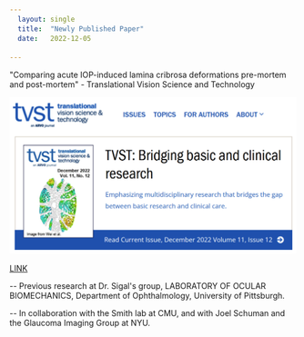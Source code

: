 ```yaml
---
  layout: single
  title:  "Newly Published Paper"
  date:   2022-12-05
   
--- 
```


"Comparing acute IOP-induced lamina cribrosa deformations pre-mortem and post-mortem" - Translational Vision Science and Technology 

[<img src="https://raw.githubusercontent.com/jzw0025/jzw0025.github.io/main/_imgs/tvst.png">](https://tvst.arvojournals.org/article.aspx?articleid=2783888)

[LINK](https://tvst.arvojournals.org/article.aspx?articleid=2783888)

-- Previous research at Dr. Sigal's group, LABORATORY OF OCULAR BIOMECHANICS, Department of Ophthalmology, University of Pittsburgh. 

-- In collaboration with the Smith lab at CMU, and with Joel Schuman and the Glaucoma Imaging Group at NYU.
